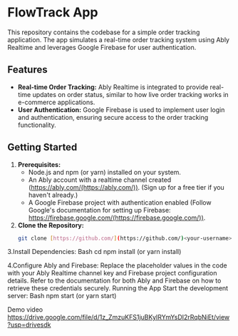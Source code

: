 # FlowTrack App

This repository contains the codebase for a simple order tracking application. The app simulates a real-time order tracking system using Ably Realtime and leverages Google Firebase for user authentication.

## Features

* **Real-time Order Tracking:** Ably Realtime is integrated to provide real-time updates on order status, similar to how live order tracking works in e-commerce applications.
* **User Authentication:** Google Firebase is used to implement user login and authentication, ensuring secure access to the order tracking functionality.

## Getting Started

1. **Prerequisites:**
   - Node.js and npm (or yarn) installed on your system.
   - An Ably account with a realtime channel created (https://ably.com/(https://ably.com/)). (Sign up for a free tier if you haven't already.)
   - A Google Firebase project with authentication enabled (Follow Google's documentation for setting up Firebase: https://firebase.google.com/(https://firebase.google.com/)).
2. **Clone the Repository:**
   ```bash
   git clone [https://github.com/](https://github.com/)<your-username>/<your-repo-name>.git

 3.Install Dependencies:
Bash
cd <your-repo-name>
npm install (or yarn install)

4.Configure Ably and Firebase:
Replace the placeholder values in the code with your Ably Realtime channel key and Firebase project configuration details. Refer to the documentation for both Ably and Firebase on how to retrieve these credentials securely.
Running the App
Start the development server:
Bash
npm start (or yarn start)

Demo video
https://drive.google.com/file/d/1z_ZmzuKFS1juBKyIRYmYsDI2rRqbNiEt/view?usp=drivesdk
